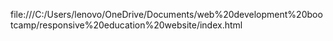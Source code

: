file:///C:/Users/lenovo/OneDrive/Documents/web%20development%20bootcamp/responsive%20education%20website/index.html

